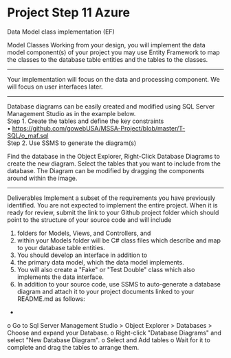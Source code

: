 # Project Step 11 Azure
Data Model class implementation (EF)

Model Classes
Working from your design, you will implement the data model component(s) of your project you may use Entity Framework to map the classes to the database table entities and the tables to the classes.
________________________________________
Your implementation will focus on the data and processing component. We will focus on user interfaces later.
________________________________________
Database diagrams can be easily created and modified using SQL Server Management Studio as in the example below.
<br />Step 1. Create the tables and define the key constraints
<br />•	https://github.com/gowebUSA/MSSA-Project/blob/master/T-SQL/o_maf.sql
<br />Step 2. Use SSMS to generate the diagram(s)
 
Find the database in the Object Explorer, Right-Click Database Diagrams to create the new diagram. Select the tables that you want to include from the database. The Diagram can be modified by dragging the components around within the image.
________________________________________
Deliverables
Implement a subset of the requirements you have previously identified. You are not expected to implement the entire project. When it is ready for review, submit the link to your Github project folder which should point to the structure of your source code and will include
1.	folders for Models, Views, and Controllers, and
2.	within your Models folder will be C# class files which describe and map to your database table entities.
3.	You should develop an interface in addition to
4.	the primary data model, which the data model implements.
5.	You will also create a "Fake" or "Test Double" class which also implements the data interface.
6.	In addition to your source code, use SSMS to auto-generate a database diagram and attach it to your project documents linked to your README.md as follows:
*
o	Go to Sql Server Management Studio > Object Explorer > Databases > Choose and expand your Database.
o	Right-click "Database Diagrams" and select "New Database Diagram".
o	Select and Add tables
o	Wait for it to complete and drag the tables to arrange them.


